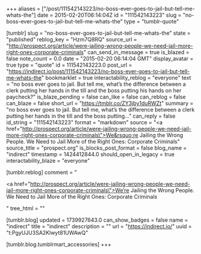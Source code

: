+++
aliases = ["/post/111542143223/no-boss-ever-goes-to-jail-but-tell-me-whats-the"]
date = 2015-02-20T06:14:04Z
id = "111542143223"
slug = "no-boss-ever-goes-to-jail-but-tell-me-whats-the"
type = "tumblr-quote"

[tumblr]
slug = "no-boss-ever-goes-to-jail-but-tell-me-whats-the"
state = "published"
reblog_key = "Hzm7Q8RQ"
source_url = "http://prospect.org/article/were-jailing-wrong-people-we-need-jail-more-right-ones-corporate-criminals"
can_send_in_message = true
is_blazed = false
note_count = 0.0
date = "2015-02-20 06:14:04 GMT"
display_avatar = true
type = "quote"
id = 111542143223.0
post_url = "https://indirect.io/post/111542143223/no-boss-ever-goes-to-jail-but-tell-me-whats-the"
bookmarklet = true
interactability_reblog = "everyone"
text = "no boss ever goes to jail. But tell me, what&rsquo;s the difference between a clerk putting her hands in the till and the boss putting his hands on her paycheck?"
is_blaze_pending = false
can_like = false
can_reblog = false
can_blaze = false
short_url = "https://tmblr.co/ZY3jby1duRWZt"
summary = "no boss ever goes to jail. But tell me, what’s the difference between a clerk putting her hands in the till and the boss putting..."
can_reply = false
id_string = "111542143223"
format = "markdown"
source = "<a href=\"http://prospect.org/article/were-jailing-wrong-people-we-need-jail-more-right-ones-corporate-criminals\">We&rsquo;re Jailing the Wrong People. We Need to Jail More of the Right Ones: Corporate Criminals</a>"
source_title = "prospect.org"
is_blocks_post_format = false
blog_name = "indirect"
timestamp = 1424412844.0
should_open_in_legacy = true
interactability_blaze = "everyone"

[tumblr.reblog]
comment = "<p><a href=\"http://prospect.org/article/were-jailing-wrong-people-we-need-jail-more-right-ones-corporate-criminals\">We’re Jailing the Wrong People. We Need to Jail More of the Right Ones: Corporate Criminals</a></p>"
tree_html = ""

[tumblr.blog]
updated = 1739927643.0
can_show_badges = false
name = "indirect"
title = "indirect"
description = ""
url = "https://indirect.io/"
uuid = "t:PgyUJU3SA2Klwyt81UWAwQ"

[tumblr.blog.tumblrmart_accessories]
+++
